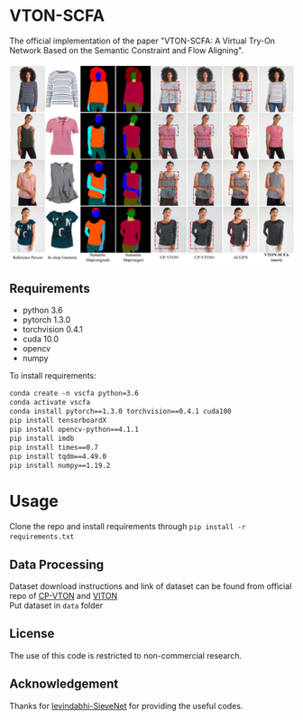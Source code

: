 # VTON-SCFA
The official implementation of the paper "VTON-SCFA: A Virtual Try-On Network Based on the Semantic Constraint and Flow Aligning".
<br/><br/>
![VTON-SCFA](./teaser.png)
## Requirements
- python 3.6
- pytorch 1.3.0
- torchvision 0.4.1
- cuda 10.0
- opencv
- numpy

To install requirements:
```setup
conda create -n vscfa python=3.6
conda activate vscfa
conda install pytorch==1.3.0 torchvision==0.4.1 cuda100
pip install tensorboardX
pip install opencv-python==4.1.1
pip install imdb
pip install times==0.7
pip install tqdm==4.49.0
pip install numpy==1.19.2
```

# Usage #
Clone the repo and install requirements through ```pip install -r requirements.txt``` 

## Data Processing
Dataset download instructions and link of dataset can be found from official repo of [CP-VTON](https://github.com/sergeywong/cp-vton) and [VITON](https://github.com/xthan/VITON) </br>
Put dataset in `data` folder



## License
The use of this code is restricted to non-commercial research.

## Acknowledgement 
Thanks for [levindabhi-SieveNet](https://github.com/levindabhi/SieveNet) for providing the useful codes.
